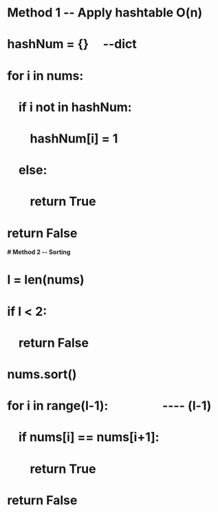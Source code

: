 # Method 1 -- Apply hashtable O(n)
# hashNum = {}     --dict
# for i in nums:
#     if i not in hashNum:
#         hashNum[i] = 1
#     else:
#         return True
# return False
**# Method 2 -- Sorting**
# l =  len(nums)
# if l < 2:
#     return False
# nums.sort()
# for i in range(l-1):                    ---- (l-1)
#     if nums[i] == nums[i+1]:
#         return True
# return False